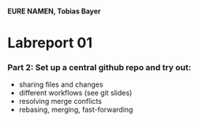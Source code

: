 #### EURE NAMEN, Tobias Bayer

# Labreport 01

### Part 2: Set up a central github repo and try out:

* sharing files and changes
* different workflows (see git slides)
* resolving merge conflicts
* rebasing, merging, fast-forwarding

